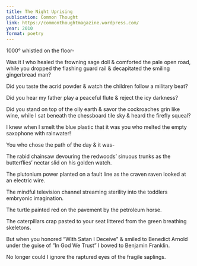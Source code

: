 ```yaml
---
title: The Night Uprising
publication: Common Thought
link: https://commonthoughtmagazine.wordpress.com/
year: 2010
format: poetry
---
```


1000° whistled on the floor-

Was it I who healed the frowning sage doll
         & comforted the pale open road,
while you dropped the flashing guard rail 
         & decapitated the smiling gingerbread man?

Did you taste the acrid powder
         & watch the children follow a military beat?

Did you hear my father play a peaceful flute
        & reject the icy darkness?

Did you stand on top of the oily earth
                 & savor the cockroaches grin like wine,
while I sat beneath the chessboard tile sky
                    & heard the firefly squeal?

I knew when I smelt the blue plastic
that it was you who melted
the empty saxophone with rainwater!

You who chose the path of the day & 
                                    it was-

The rabid chainsaw devouring the redwoods’ sinuous trunks
             as the butterflies’ nectar slid on his golden watch.

The plutonium power planted on a fault line
             as the craven raven looked at an electric wire.

The mindful television channel streaming sterility
              into the toddlers embryonic imagination.

The turtle painted red on the pavement 
              by the petroleum horse.

The caterpillars crap pasted to your seat
              littered from the green breathing skeletons. 

But when you honored “With Satan I Deceive"
                             & smiled to Benedict Arnold
                             under the guise of ”In God We Trust”
                             I bowed to Benjamin Franklin.

No longer could I ignore the raptured eyes
                              of the fragile saplings.